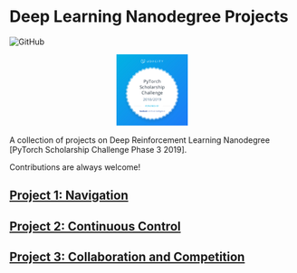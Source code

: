 # Deep Learning Nanodegree Projects

![GitHub](https://img.shields.io/github/license/mashape/apistatus.svg)

<p align="center">
  <img src="./images/pytorch_scholarship.png" width="25%">
</p>

A collection of projects on Deep Reinforcement Learning Nanodegree [PyTorch Scholarship Challenge Phase 3 2019].

Contributions are always welcome!

## [Project 1: Navigation](https://github.com/agungsantoso/deep-reinforcement-learning-nanodegree-projects/tree/master/p1)

## [Project 2: Continuous Control](https://github.com/agungsantoso/deep-reinforcement-learning-nanodegree-projects/tree/master/p2)

## [Project 3: Collaboration and Competition](https://github.com/agungsantoso/deep-reinforcement-learning-nanodegree-projects/tree/master/p3)